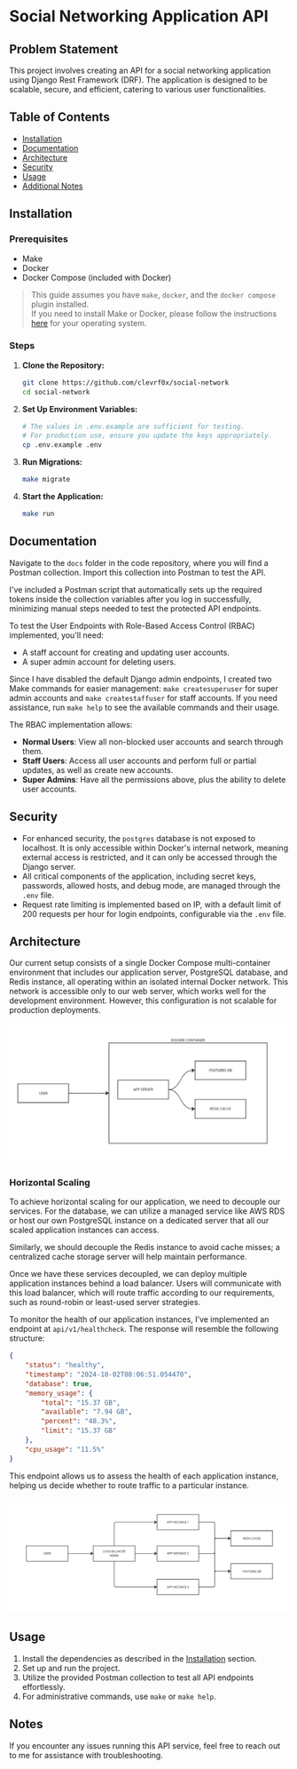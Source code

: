 # Social Networking Application API

## Problem Statement

This project involves creating an API for a social networking application using Django Rest Framework (DRF). The application is designed to be scalable, secure, and efficient, catering to various user functionalities.

## Table of Contents

- [Installation](#installation)
- [Documentation](#documentation)
- [Architecture](#architecture)
- [Security](#security)
- [Usage](#usage)
- [Additional Notes](#notes)

## Installation

### Prerequisites

- Make
- Docker
- Docker Compose (included with Docker)

> This guide assumes you have `make`, `docker`, and the `docker compose` plugin installed.  
> If you need to install Make or Docker, please follow the instructions [here](INSTALLATION.md) for your operating system.

### Steps

1. **Clone the Repository:**

   ```bash
   git clone https://github.com/clevrf0x/social-network
   cd social-network
   ```

2. **Set Up Environment Variables:**

   ```bash
   # The values in .env.example are sufficient for testing. 
   # For production use, ensure you update the keys appropriately.
   cp .env.example .env
   ```

3. **Run Migrations:**

   ```bash
   make migrate
   ```

4. **Start the Application:**

   ```bash
   make run
   ```

## Documentation

Navigate to the `docs` folder in the code repository, where you will find a Postman collection. Import this collection into Postman to test the API. 

I've included a Postman script that automatically sets up the required tokens inside the collection variables after you log in successfully, minimizing manual steps needed to test the protected API endpoints.

To test the User Endpoints with Role-Based Access Control (RBAC) implemented, you'll need:

- A staff account for creating and updating user accounts.
- A super admin account for deleting users.

Since I have disabled the default Django admin endpoints, I created two Make commands for easier management: `make createsuperuser` for super admin accounts and `make createstaffuser` for staff accounts. If you need assistance, run `make help` to see the available commands and their usage.

The RBAC implementation allows:

- **Normal Users**: View all non-blocked user accounts and search through them.
- **Staff Users**: Access all user accounts and perform full or partial updates, as well as create new accounts.
- **Super Admins**: Have all the permissions above, plus the ability to delete user accounts.


## Security

- For enhanced security, the `postgres` database is not exposed to localhost. It is only accessible within Docker's internal network, meaning external access is restricted, and it can only be accessed through the Django server.
- All critical components of the application, including secret keys, passwords, allowed hosts, and debug mode, are managed through the `.env` file.
- Request rate limiting is implemented based on IP, with a default limit of 200 requests per hour for login endpoints, configurable via the `.env` file.


## Architecture 

Our current setup consists of a single Docker Compose multi-container environment that includes our application server, PostgreSQL database, and Redis instance, all operating within an isolated internal Docker network. This network is accessible only to our web server, which works well for the development environment. However, this configuration is not scalable for production deployments.

![Development Server Architecture](dev-server.jpg?raw=true "Development Server Architecture")

### Horizontal Scaling

To achieve horizontal scaling for our application, we need to decouple our services. For the database, we can utilize a managed service like AWS RDS or host our own PostgreSQL instance on a dedicated server that all our scaled application instances can access. 

Similarly, we should decouple the Redis instance to avoid cache misses; a centralized cache storage server will help maintain performance. 

Once we have these services decoupled, we can deploy multiple application instances behind a load balancer. Users will communicate with this load balancer, which will route traffic according to our requirements, such as round-robin or least-used server strategies. 

To monitor the health of our application instances, I’ve implemented an endpoint at `api/v1/healthcheck`. The response will resemble the following structure:

```json
{
    "status": "healthy",
    "timestamp": "2024-10-02T08:06:51.054470",
    "database": true,
    "memory_usage": {
        "total": "15.37 GB",
        "available": "7.94 GB",
        "percent": "48.3%",
        "limit": "15.37 GB"
    },
    "cpu_usage": "11.5%"
}
```

This endpoint allows us to assess the health of each application instance, helping us decide whether to route traffic to a particular instance. 

![Production Server Architecture](prd-server.jpg?raw=true "Production Server Architecture")


## Usage

1. Install the dependencies as described in the [Installation](#installation) section.
2. Set up and run the project.
3. Utilize the provided Postman collection to test all API endpoints effortlessly.
4. For administrative commands, use `make` or `make help`.


## Notes

If you encounter any issues running this API service, feel free to reach out to me for assistance with troubleshooting.
